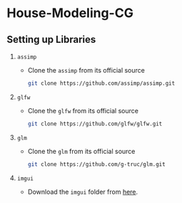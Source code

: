 # House-Modeling-CG

## Setting up Libraries

1. `assimp`

   - Clone the `assimp` from its official source

     ```bash
     git clone https://github.com/assimp/assimp.git
     ```

2. `glfw`

   - Clone the `glfw` from its official source

     ```bash
     git clone https://github.com/glfw/glfw.git
     ```

3. `glm`

   - Clone the `glm` from its official source

     ```bash
     git clone https://github.com/g-truc/glm.git
     ```

4. `imgui`

   - Download the `imgui` folder from [here](https://drive.google.com/drive/folders/1FZn9a0Ud0LNCRrs_HPmCfizxk3lFqF3y?usp=sharing).
